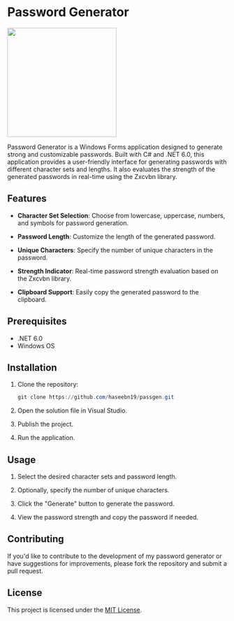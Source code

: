 # Password Generator

<img src="logo.png" width="250">

Password Generator is a Windows Forms application designed to generate strong and customizable passwords. Built with C# and .NET 6.0, this application provides a user-friendly interface for generating passwords with different character sets and lengths. It also evaluates the strength of the generated passwords in real-time using the Zxcvbn library.

## Features

- **Character Set Selection**: Choose from lowercase, uppercase, numbers, and symbols for password generation.
  
- **Password Length**: Customize the length of the generated password.
  
- **Unique Characters**: Specify the number of unique characters in the password.
  
- **Strength Indicator**: Real-time password strength evaluation based on the Zxcvbn library.
  
- **Clipboard Support**: Easily copy the generated password to the clipboard.

## Prerequisites

- .NET 6.0
- Windows OS

## Installation

1. Clone the repository:
   ```powershell
   git clone https://github.com/haseebn19/passgen.git
   ```
   
2. Open the solution file in Visual Studio.

3. Publish the project.

4. Run the application.

## Usage

1. Select the desired character sets and password length.
  
2. Optionally, specify the number of unique characters.
  
3. Click the "Generate" button to generate the password.
  
4. View the password strength and copy the password if needed.

## Contributing

If you'd like to contribute to the development of my password generator or have suggestions for improvements, please fork the repository and submit a pull request.

## License

This project is licensed under the [MIT License](https://opensource.org/licenses/MIT).
